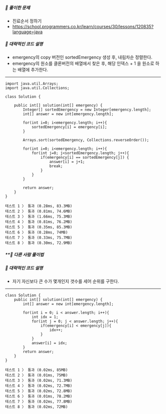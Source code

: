 ##### **📘 풀이한 문제**

- 진료순서 정하기
- https://school.programmers.co.kr/learn/courses/30/lessons/120835?language=java

##### **📜 대략적인 코드 설명**

* emergency의 copy 버전인 sortedEmergency 생성 후, 내림차순 정렬한다.
* emergency의 원소를 클론버전의 배열에서 찾은 후, 해당 인덱스 + 1 을 원소로 하는 배열에 추가한다.

------
```
import java.util.Arrays;
import java.util.Collections;

class Solution {
    
    public int[] solution(int[] emergency) {
        Integer[] sortedEmergency = new Integer[emergency.length];
        int[] answer = new int[emergency.length];
        
        for(int i=0; i<emergency.length; i++){
            sortedEmergency[i] = emergency[i];
        }
        
        Arrays.sort(sortedEmergency, Collections.reverseOrder());
            
        for(int i=0; i<emergency.length; i++){
            for(int j=0; j<sortedEmergency.length; j++){
                if(emergency[i] == sortedEmergency[j]) {
                    answer[i] = j+1;
                    break;
                }
            }
        }
        
        return answer;
    }
}

테스트 1 〉	통과 (0.28ms, 83.3MB)
테스트 2 〉	통과 (0.81ms, 74.6MB)
테스트 3 〉	통과 (1.66ms, 75.3MB)
테스트 4 〉	통과 (0.81ms, 76.2MB)
테스트 5 〉	통과 (0.35ms, 85.3MB)
테스트 6 〉	통과 (0.28ms, 74MB)
테스트 7 〉	통과 (0.33ms, 75.7MB)
테스트 8 〉	통과 (0.30ms, 72.9MB)
```

##### **📘 다른 사람 풀이법 
##### **📜 대략적인 코드 설명**

* 자기 자신보다 큰 수가 몇개인지 갯수를 세어 순위를 구한다.

------
```
class Solution {
    public int[] solution(int[] emergency) {
        int[] answer = new int[emergency.length];

        for(int i = 0; i < answer.length; i++){
            int idx = 1;
            for(int j = 0; j < answer.length; j++){
                if(emergency[i] < emergency[j]){
                    idx++;
                }
            }
            answer[i] = idx;
        }
        return answer;
    }
}

테스트 1 〉	통과 (0.02ms, 85MB)
테스트 2 〉	통과 (0.01ms, 75MB)
테스트 3 〉	통과 (0.02ms, 71.3MB)
테스트 4 〉	통과 (0.02ms, 72.7MB)
테스트 5 〉	통과 (0.02ms, 72.8MB)
테스트 6 〉	통과 (0.01ms, 78.2MB)
테스트 7 〉	통과 (0.02ms, 77.8MB)
테스트 8 〉	통과 (0.02ms, 72MB)
```

